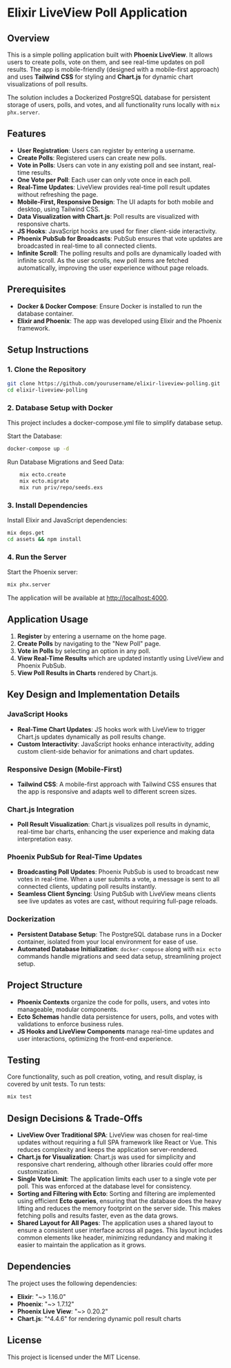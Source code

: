 # Elixir LiveView Poll Application

## Overview

This is a simple polling application built with **Phoenix LiveView**. It allows users to create polls, vote on them, and see real-time updates on poll results. The app is mobile-friendly (designed with a mobile-first approach) and uses **Tailwind CSS** for styling and **Chart.js** for dynamic chart visualizations of poll results. 

The solution includes a Dockerized PostgreSQL database for persistent storage of users, polls, and votes, and all functionality runs locally with `mix phx.server`.

## Features

- **User Registration**: Users can register by entering a username.
- **Create Polls**: Registered users can create new polls.
- **Vote in Polls**: Users can vote in any existing poll and see instant, real-time results.
- **One Vote per Poll**: Each user can only vote once in each poll.
- **Real-Time Updates**: LiveView provides real-time poll result updates without refreshing the page.
- **Mobile-First, Responsive Design**: The UI adapts for both mobile and desktop, using Tailwind CSS.
- **Data Visualization with Chart.js**: Poll results are visualized with responsive charts.
- **JS Hooks**: JavaScript hooks are used for finer client-side interactivity.
- **Phoenix PubSub for Broadcasts**: PubSub ensures that vote updates are broadcasted in real-time to all connected clients.
- **Infinite Scroll**: The polling results and polls are dynamically loaded with infinite scroll. As the user scrolls, new poll items are fetched automatically, improving the user experience without page reloads.


## Prerequisites

- **Docker & Docker Compose**: Ensure Docker is installed to run the database container.
- **Elixir and Phoenix**: The app was developed using Elixir and the Phoenix framework.

## Setup Instructions

### 1. Clone the Repository

```bash
git clone https://github.com/yourusername/elixir-liveview-polling.git
cd elixir-liveview-polling
```

### 2. Database Setup with Docker

This project includes a docker-compose.yml file to simplify database setup.

Start the Database:

```bash
docker-compose up -d
```

Run Database Migrations and Seed Data:

```bash
    mix ecto.create
    mix ecto.migrate
    mix run priv/repo/seeds.exs
```

### 3. Install Dependencies

Install Elixir and JavaScript dependencies:

```bash
mix deps.get
cd assets && npm install
```

### 4. Run the Server

Start the Phoenix server:

```bash
mix phx.server
```

The application will be available at [http://localhost:4000](http://localhost:4000).

## Application Usage

1. **Register** by entering a username on the home page.
2. **Create Polls** by navigating to the "New Poll" page.
3. **Vote in Polls** by selecting an option in any poll.
4. **View Real-Time Results** which are updated instantly using LiveView and Phoenix PubSub.
5. **View Poll Results in Charts** rendered by Chart.js.

## Key Design and Implementation Details

### JavaScript Hooks
- **Real-Time Chart Updates**: JS hooks work with LiveView to trigger Chart.js updates dynamically as poll results change.
- **Custom Interactivity**: JavaScript hooks enhance interactivity, adding custom client-side behavior for animations and chart updates.

### Responsive Design (Mobile-First)
- **Tailwind CSS**: A mobile-first approach with Tailwind CSS ensures that the app is responsive and adapts well to different screen sizes.

### Chart.js Integration
- **Poll Result Visualization**: Chart.js visualizes poll results in dynamic, real-time bar charts, enhancing the user experience and making data interpretation easy.

### Phoenix PubSub for Real-Time Updates
- **Broadcasting Poll Updates**: Phoenix PubSub is used to broadcast new votes in real-time. When a user submits a vote, a message is sent to all connected clients, updating poll results instantly.
- **Seamless Client Syncing**: Using PubSub with LiveView means clients see live updates as votes are cast, without requiring full-page reloads.

### Dockerization
- **Persistent Database Setup**: The PostgreSQL database runs in a Docker container, isolated from your local environment for ease of use.
- **Automated Database Initialization**: `docker-compose` along with `mix ecto` commands handle migrations and seed data setup, streamlining project setup.

## Project Structure

- **Phoenix Contexts** organize the code for polls, users, and votes into manageable, modular components.
- **Ecto Schemas** handle data persistence for users, polls, and votes with validations to enforce business rules.
- **JS Hooks and LiveView Components** manage real-time updates and user interactions, optimizing the front-end experience.

## Testing

Core functionality, such as poll creation, voting, and result display, is covered by unit tests. To run tests:

```bash
mix test
```

## Design Decisions & Trade-Offs

- **LiveView Over Traditional SPA**: LiveView was chosen for real-time updates without requiring a full SPA framework like React or Vue. This reduces complexity and keeps the application server-rendered.
- **Chart.js for Visualization**: Chart.js was used for simplicity and responsive chart rendering, although other libraries could offer more customization.
- **Single Vote Limit**: The application limits each user to a single vote per poll. This was enforced at the database level for consistency.
- **Sorting and Filtering with Ecto**: Sorting and filtering are implemented using efficient **Ecto queries**, ensuring that the database does the heavy lifting and reduces the memory footprint on the server side. This makes fetching polls and results faster, even as the data grows.
- **Shared Layout for All Pages**: The application uses a shared layout to ensure a consistent user interface across all pages. This layout includes common elements like header, minimizing redundancy and making it easier to maintain the application as it grows.


## Dependencies

The project uses the following dependencies:

- **Elixir**: "~> 1.16.0"
- **Phoenix**: "~> 1.7.12"
- **Phoenix Live View**: "~> 0.20.2"
- **Chart.js**: "^4.4.6" for rendering dynamic poll result charts

## License

This project is licensed under the MIT License.
